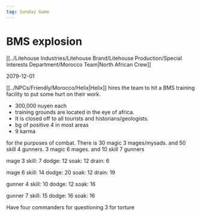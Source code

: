 ```yaml
---
tag: Sunday Game
---
```

# BMS explosion
[[../Litehouse Industries/Litehouse Brand/Litehouse Production/Special Interests Department/Morocco Team|North African Crew]]

2079-12-01

[[../NPCs/Friendly/Morocco/Helix|Helix]] hires the team to hit a BMS training facility to put some hurt on their work. 
- 300,000 nuyen each
- training grounds are located in the eye of africa.
- It is closed off to all tourists and historians/geologists.
- bg of positive 4 in most areas
- 9 karma

for the purposes of combat. There is 30 magic 3 mages/mysads. and 50 skill 4 gunners. 3 magic 6 mages. and 10 skill 7 gunners

mage 3
skill: 7
dodge: 12
soak: 12
drain: 6

mage 6
skill: 14
dodge: 20
soak: 12
drain: 19

gunner 4
skill: 10
dodge: 12
soak: 16

gunner 7
skill: 15
dodge: 16
soak: 16

Have four commanders for questioning
3 for torture